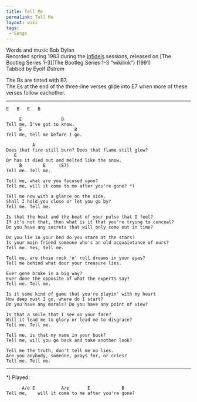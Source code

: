 ```yaml
---
title: Tell Me
permalink: Tell Me
layout: wiki
tags:
 - Songs
---
```


Words and music Bob Dylan  
Recorded spring 1983 during the [Infidels](Infidels "wikilink")
sessions, released on [The Bootleg Series
1-3](The Bootleg Series 1-3 "wikilink") (1991)  
Tabbed by Eyolf Østrem

The Bs are tinted with B7.  
The Es at the end of the three-line verses glide into E7 when more of
these verses follow eachother.

* * * * *

    E   B   E   B

         E               B
    Tell me, I've got to know.
         E                    B
    Tell me, tell me before I go.

              A
    Does that fire still burn? Does that flame still glow?
       E
    Or has it died out and melted like the snow.
         B        E     (E7)
    Tell me. Tell me.

    Tell me, what are you focused upon?
    Tell me, will it come to me after you're gone? *)

    Tell me now with a glance on the side.
    Shall I hold you close or let you go by?
    Tell me. Tell me.

    Is that the heat and the beat of your pulse that I feel?
    If it's not that, then what is it that you're trying to conceal?
    Do you have any secrets that will only come out in time?

    Do you lie in your bed do you stare at the stars?
    Is your main friend someone who's an old acquaintance of ours?
    Tell me. Yes, tell me.

    Tell me, are those rock 'n' roll dreams in your eyes?
    Tell me behind what door your treasure lies.

    Ever gone broke in a big way?
    Ever done the opposite of what the experts say?
    Tell me. Tell me.

    Is it some kind of game that you're playin' with my heart
    How deep must I go, where do I start?
    Do you have any morals? Do you have any point of view?

    Is that a smile that I see on your face?
    Will it lead me to glory or lead me to disgrace?
    Tell me. Tell me.

    Tell me, is that my name in your book?
    Tell me, will you go back and take another look?

    Tell me the truth, don't tell me no lies.
    Are you anybody, someone, prays for, or cries?
    Tell me. Tell me.

* * * * *

\*) Played:

          A/e E          A/e       E            B
    Tell me,    will it come to me after you're gone?
